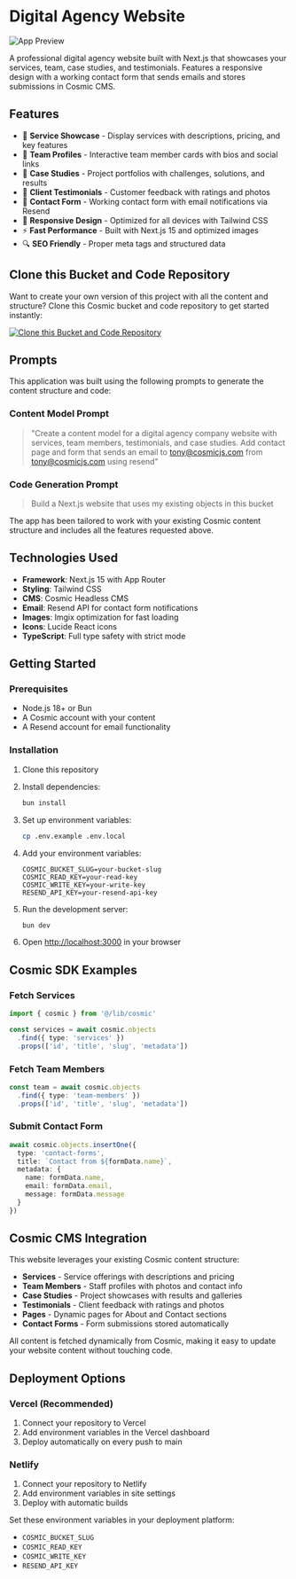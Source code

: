 # Digital Agency Website

![App Preview](https://imgix.cosmicjs.com/10fd64d0-7028-11f0-a051-23c10f41277a-photo-1522071820081-009f0129c71c-1754197783246.jpg?w=1200&h=300&fit=crop&auto=format,compress)

A professional digital agency website built with Next.js that showcases your services, team, case studies, and testimonials. Features a responsive design with a working contact form that sends emails and stores submissions in Cosmic CMS.

## Features

- 🏢 **Service Showcase** - Display services with descriptions, pricing, and key features
- 👥 **Team Profiles** - Interactive team member cards with bios and social links  
- 📂 **Case Studies** - Project portfolios with challenges, solutions, and results
- 💬 **Client Testimonials** - Customer feedback with ratings and photos
- 📧 **Contact Form** - Working contact form with email notifications via Resend
- 📱 **Responsive Design** - Optimized for all devices with Tailwind CSS
- ⚡ **Fast Performance** - Built with Next.js 15 and optimized images
- 🔍 **SEO Friendly** - Proper meta tags and structured data

## Clone this Bucket and Code Repository

Want to create your own version of this project with all the content and structure? Clone this Cosmic bucket and code repository to get started instantly:

[![Clone this Bucket and Code Repository](https://img.shields.io/badge/Clone%20this%20Bucket-29abe2?style=for-the-badge&logo=cosmic&logoColor=white)](http://localhost:3040/projects/new?clone_bucket=688eede463f04a241b19c2d1&clone_repository=68905715b795cb44476e6c1b)

## Prompts

This application was built using the following prompts to generate the content structure and code:

### Content Model Prompt

> "Create a content model for a digital agency company website with services, team members, testimonials, and case studies. Add contact page and form that sends an email to tony@cosmicjs.com from tony@cosmicjs.com using resend"

### Code Generation Prompt

> Build a Next.js website that uses my existing objects in this bucket

The app has been tailored to work with your existing Cosmic content structure and includes all the features requested above.

## Technologies Used

- **Framework**: Next.js 15 with App Router
- **Styling**: Tailwind CSS
- **CMS**: Cosmic Headless CMS
- **Email**: Resend API for contact form notifications
- **Images**: Imgix optimization for fast loading
- **Icons**: Lucide React icons
- **TypeScript**: Full type safety with strict mode

## Getting Started

### Prerequisites

- Node.js 18+ or Bun
- A Cosmic account with your content
- A Resend account for email functionality

### Installation

1. Clone this repository
2. Install dependencies:
   ```bash
   bun install
   ```

3. Set up environment variables:
   ```bash
   cp .env.example .env.local
   ```

4. Add your environment variables:
   ```env
   COSMIC_BUCKET_SLUG=your-bucket-slug
   COSMIC_READ_KEY=your-read-key
   COSMIC_WRITE_KEY=your-write-key
   RESEND_API_KEY=your-resend-api-key
   ```

5. Run the development server:
   ```bash
   bun dev
   ```

6. Open [http://localhost:3000](http://localhost:3000) in your browser

## Cosmic SDK Examples

### Fetch Services
```typescript
import { cosmic } from '@/lib/cosmic'

const services = await cosmic.objects
  .find({ type: 'services' })
  .props(['id', 'title', 'slug', 'metadata'])
```

### Fetch Team Members
```typescript
const team = await cosmic.objects
  .find({ type: 'team-members' })
  .props(['id', 'title', 'slug', 'metadata'])
```

### Submit Contact Form
```typescript
await cosmic.objects.insertOne({
  type: 'contact-forms',
  title: `Contact from ${formData.name}`,
  metadata: {
    name: formData.name,
    email: formData.email,
    message: formData.message
  }
})
```

## Cosmic CMS Integration

This website leverages your existing Cosmic content structure:

- **Services** - Service offerings with descriptions and pricing
- **Team Members** - Staff profiles with photos and contact info
- **Case Studies** - Project showcases with results and galleries
- **Testimonials** - Client feedback with ratings and photos
- **Pages** - Dynamic pages for About and Contact sections
- **Contact Forms** - Form submissions stored automatically

All content is fetched dynamically from Cosmic, making it easy to update your website content without touching code.

## Deployment Options

### Vercel (Recommended)
1. Connect your repository to Vercel
2. Add environment variables in the Vercel dashboard
3. Deploy automatically on every push to main

### Netlify
1. Connect your repository to Netlify
2. Add environment variables in site settings
3. Deploy with automatic builds

Set these environment variables in your deployment platform:
- `COSMIC_BUCKET_SLUG`
- `COSMIC_READ_KEY` 
- `COSMIC_WRITE_KEY`
- `RESEND_API_KEY`

<!-- README_END -->